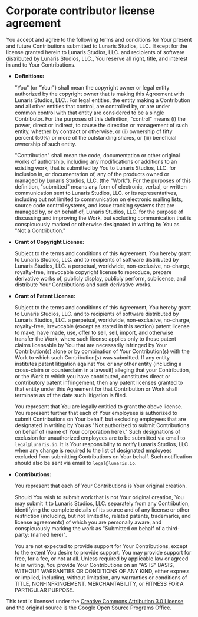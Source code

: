 # Corporate contributor license agreement

You accept and agree to the following terms and conditions for Your present and future Contributions submitted to Lunaris Studios, LLC.. Except for the license granted herein to Lunaris Studios, LLC. and recipients of software distributed by Lunaris Studios, LLC., You reserve all right, title, and interest in and to Your Contributions.

- **Definitions:**

  "You" (or "Your") shall mean the copyright owner or legal entity authorized by the copyright owner that is making this Agreement with Lunaris Studios, LLC.. For legal entities, the entity making a Contribution and all other entities that control, are controlled by, or are under common control with that entity are considered to be a single Contributor. For the purposes of this definition, "control" means (i) the power, direct or indirect, to cause the direction or management of such entity, whether by contract or otherwise, or (ii) ownership of fifty percent (50%) or more of the outstanding shares, or (iii) beneficial ownership of such entity.

  "Contribution" shall mean the code, documentation or other original works of authorship, including any modifications or additions to an existing work, that is submitted by You to Lunaris Studios, LLC. for inclusion in, or documentation of, any of the products owned or managed by Lunaris Studios, LLC. (the "Work"). For the purposes of this definition, "submitted" means any form of electronic, verbal, or written communication sent to Lunaris Studios, LLC. or its representatives, including but not limited to communication on electronic mailing lists, source code control systems, and issue tracking systems that are managed by, or on behalf of, Lunaris Studios, LLC. for the purpose of discussing and improving the Work, but excluding communication that is conspicuously marked or otherwise designated in writing by You as "Not a Contribution."

- **Grant of Copyright License:**

  Subject to the terms and conditions of this Agreement, You hereby grant to Lunaris Studios, LLC. and to recipients of software distributed by Lunaris Studios, LLC. a perpetual, worldwide, non-exclusive, no-charge, royalty-free, irrevocable copyright license to reproduce, prepare derivative works of, publicly display, publicly perform, sublicense, and distribute Your Contributions and such derivative works.

- **Grant of Patent License:**

  Subject to the terms and conditions of this Agreement, You hereby grant to Lunaris Studios, LLC. and to recipients of software distributed by Lunaris Studios, LLC. a perpetual, worldwide, non-exclusive, no-charge, royalty-free, irrevocable (except as stated in this section) patent license to make, have made, use, offer to sell, sell, import, and otherwise transfer the Work, where such license applies only to those patent claims licensable by You that are necessarily infringed by Your Contribution(s) alone or by combination of Your Contribution(s) with the Work to which such Contribution(s) was submitted. If any entity institutes patent litigation against You or any other entity (including a cross-claim or counterclaim in a lawsuit) alleging that your Contribution, or the Work to which you have contributed, constitutes direct or contributory patent infringement, then any patent licenses granted to that entity under this Agreement for that Contribution or Work shall terminate as of the date such litigation is filed.

  You represent that You are legally entitled to grant the above license. You represent further that each of Your employees is authorized to submit Contributions on Your behalf, but excluding employees that are designated in writing by You as "Not authorized to submit Contributions on behalf of (name of Your corporation here)." Such designations of exclusion for unauthorized employees are to be submitted via email to `legal@lunaris.io`. It is Your responsibility to notify Lunaris Studios, LLC. when any change is required to the list of designated employees excluded from submitting Contributions on Your behalf. Such notification should also be sent via email to `legal@lunaris.io`.

- **Contributions:**

  You represent that each of Your Contributions is Your original creation.

  Should You wish to submit work that is not Your original creation, You may submit it to Lunaris Studios, LLC. separately from any Contribution, identifying the complete details of its source and of any license or other restriction (including, but not limited to, related patents, trademarks, and license agreements) of which you are personally aware, and conspicuously marking the work as "Submitted on behalf of a third-party: (named here)".

  You are not expected to provide support for Your Contributions, except to the extent You desire to provide support. You may provide support for free, for a fee, or not at all. Unless required by applicable law or agreed to in writing, You provide Your Contributions on an "AS IS" BASIS, WITHOUT WARRANTIES OR CONDITIONS OF ANY KIND, either express or implied, including, without limitation, any warranties or conditions of TITLE, NON-INFRINGEMENT, MERCHANTABILITY, or FITNESS FOR A PARTICULAR PURPOSE.

This text is licensed under the [Creative Commons Attribution 3.0 License](https://creativecommons.org/licenses/by/3.0/) and the original source is the Google Open Source Programs Office.
